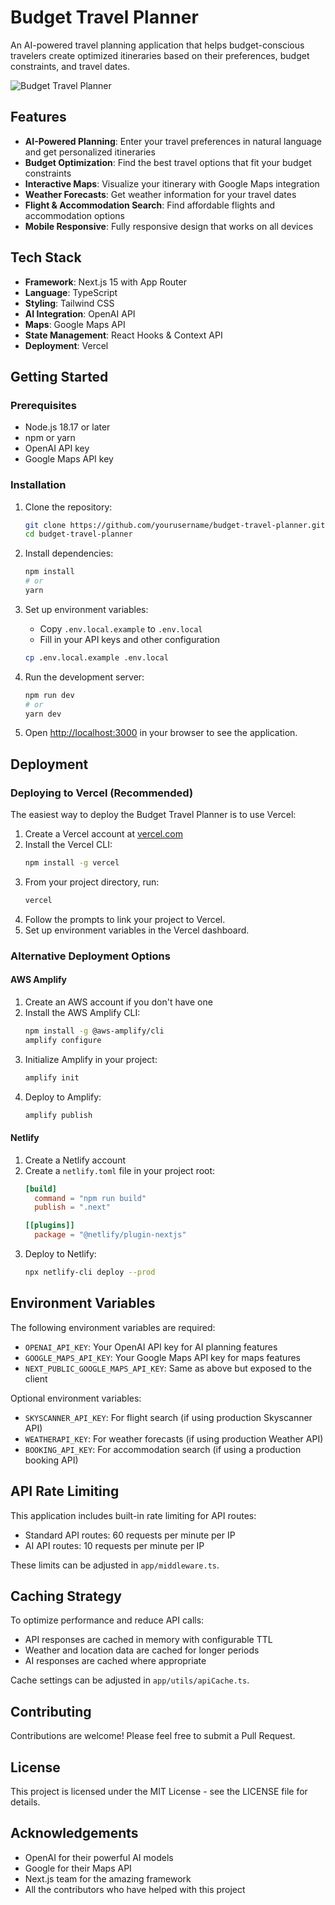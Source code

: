 # Budget Travel Planner

An AI-powered travel planning application that helps budget-conscious travelers create optimized itineraries based on their preferences, budget constraints, and travel dates.

![Budget Travel Planner](public/screenshot.png)

## Features

- **AI-Powered Planning**: Enter your travel preferences in natural language and get personalized itineraries
- **Budget Optimization**: Find the best travel options that fit your budget constraints
- **Interactive Maps**: Visualize your itinerary with Google Maps integration
- **Weather Forecasts**: Get weather information for your travel dates
- **Flight & Accommodation Search**: Find affordable flights and accommodation options
- **Mobile Responsive**: Fully responsive design that works on all devices

## Tech Stack

- **Framework**: Next.js 15 with App Router
- **Language**: TypeScript
- **Styling**: Tailwind CSS
- **AI Integration**: OpenAI API
- **Maps**: Google Maps API
- **State Management**: React Hooks & Context API
- **Deployment**: Vercel

## Getting Started

### Prerequisites

- Node.js 18.17 or later
- npm or yarn
- OpenAI API key
- Google Maps API key

### Installation

1. Clone the repository:
   ```bash
   git clone https://github.com/yourusername/budget-travel-planner.git
   cd budget-travel-planner
   ```

2. Install dependencies:
   ```bash
   npm install
   # or
   yarn
   ```

3. Set up environment variables:
   - Copy `.env.local.example` to `.env.local`
   - Fill in your API keys and other configuration
   ```bash
   cp .env.local.example .env.local
   ```

4. Run the development server:
   ```bash
   npm run dev
   # or
   yarn dev
   ```

5. Open [http://localhost:3000](http://localhost:3000) in your browser to see the application.

## Deployment

### Deploying to Vercel (Recommended)

The easiest way to deploy the Budget Travel Planner is to use Vercel:

1. Create a Vercel account at [vercel.com](https://vercel.com)
2. Install the Vercel CLI:
   ```bash
   npm install -g vercel
   ```
3. From your project directory, run:
   ```bash
   vercel
   ```
4. Follow the prompts to link your project to Vercel.
5. Set up environment variables in the Vercel dashboard.

### Alternative Deployment Options

#### AWS Amplify

1. Create an AWS account if you don't have one
2. Install the AWS Amplify CLI:
   ```bash
   npm install -g @aws-amplify/cli
   amplify configure
   ```
3. Initialize Amplify in your project:
   ```bash
   amplify init
   ```
4. Deploy to Amplify:
   ```bash
   amplify publish
   ```

#### Netlify

1. Create a Netlify account
2. Create a `netlify.toml` file in your project root:
   ```toml
   [build]
     command = "npm run build"
     publish = ".next"
   
   [[plugins]]
     package = "@netlify/plugin-nextjs"
   ```
3. Deploy to Netlify:
   ```bash
   npx netlify-cli deploy --prod
   ```

## Environment Variables

The following environment variables are required:

- `OPENAI_API_KEY`: Your OpenAI API key for AI planning features
- `GOOGLE_MAPS_API_KEY`: Your Google Maps API key for maps features
- `NEXT_PUBLIC_GOOGLE_MAPS_API_KEY`: Same as above but exposed to the client

Optional environment variables:

- `SKYSCANNER_API_KEY`: For flight search (if using production Skyscanner API)
- `WEATHERAPI_KEY`: For weather forecasts (if using production Weather API)
- `BOOKING_API_KEY`: For accommodation search (if using a production booking API)

## API Rate Limiting

This application includes built-in rate limiting for API routes:

- Standard API routes: 60 requests per minute per IP
- AI API routes: 10 requests per minute per IP

These limits can be adjusted in `app/middleware.ts`.

## Caching Strategy

To optimize performance and reduce API calls:

- API responses are cached in memory with configurable TTL
- Weather and location data are cached for longer periods
- AI responses are cached where appropriate

Cache settings can be adjusted in `app/utils/apiCache.ts`.

## Contributing

Contributions are welcome! Please feel free to submit a Pull Request.

## License

This project is licensed under the MIT License - see the LICENSE file for details.

## Acknowledgements

- OpenAI for their powerful AI models
- Google for their Maps API
- Next.js team for the amazing framework
- All the contributors who have helped with this project
